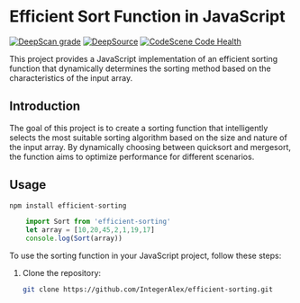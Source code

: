 # Efficient Sort Function in JavaScript

[![DeepScan grade](https://deepscan.io/api/teams/23370/projects/26710/branches/851719/badge/grade.svg)](https://deepscan.io/dashboard#view=project&tid=23370&pid=26710&bid=851719)
[![DeepSource](https://app.deepsource.com/gh/IntegerAlex/efficient-sorting.svg/?label=resolved+issues&show_trend=true&token=Mq0EjM82kW9g-fqGW92fzEBe)](https://app.deepsource.com/gh/IntegerAlex/efficient-sorting/)
[![CodeScene Code Health](https://codescene.io/projects/51175/status-badges/code-health)](https://codescene.io/projects/51175)

This project provides a JavaScript implementation of an efficient sorting function that dynamically determines the sorting method based on the characteristics of the input array.

## Introduction

The goal of this project is to create a sorting function that intelligently selects the most suitable sorting algorithm based on the size and nature of the input array. By dynamically choosing between quicksort and mergesort, the function aims to optimize performance for different scenarios.

## Usage

```javascript
npm install efficient-sorting
```

```javascript
    import Sort from 'efficient-sorting'
    let array = [10,20,45,2,1,19,17]
    console.log(Sort(array))
```

To use the sorting function in your JavaScript project, follow these steps:

1. Clone the repository:

   ```bash
   git clone https://github.com/IntegerAlex/efficient-sorting.git
